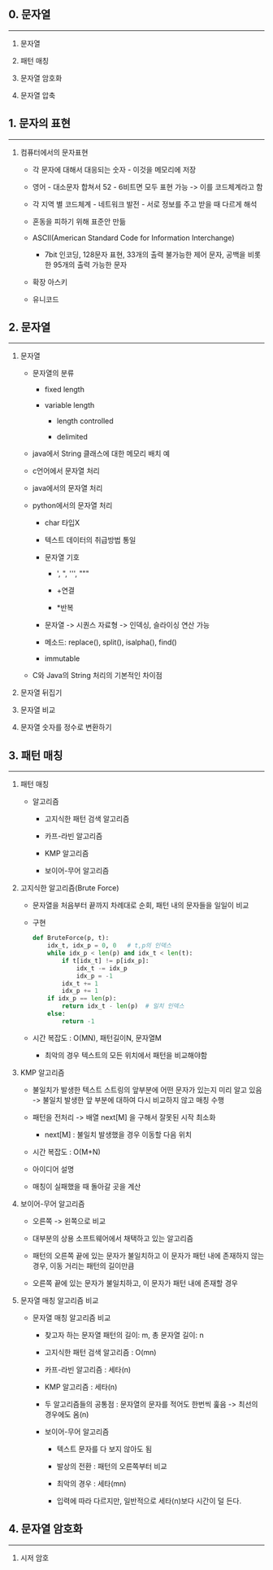 ## 0. 문자열

----

1. 문자열

2. 패턴 매칭

3. 문자열 암호화

4. 문자열 압축

## 1. 문자의 표현

----

1. 컴퓨터에서의 문자표현
   
   * 각 문자에 대해서 대응되는 숫자 - 이것을 메모리에 저장
   
   * 영어 - 대소문자 합쳐서 52 - 6비트면 모두 표현 가능 -> 이를 코드체계라고 함
   
   * 각 지역 별 코드체계 - 네트워크 발전 - 서로 정보를 주고 받을 때 다르게 해석
   
   * 혼동을 피하기 위해 표준안 만듦
   
   * ASCII(American Standard Code for Information Interchange)
     
     * 7bit 인코딩, 128문자 표현, 33개의 출력 불가능한 제어 문자, 공백을 비롯한 95개의 출력 가능한 문자
   
   * 확장 아스키
   
   * 유니코드

## 2. 문자열

----

1. 문자열
   
   * 문자열의 분류
     
     * fixed length
     
     * variable length
       
       * length controlled
       
       * delimited
   
   * java에서 String 클래스에 대한 메모리 배치 예
   
   * c언어에서 문자열 처리
   
   * java에서의 문자열 처리
   
   * python에서의 문자열 처리
     
     * char 타입X
     
     * 텍스트 데이터의 취급방법 통일
     
     * 문자열 기호
       
       * ', ", ''', """
       
       * +연결
       
       * *반복
     
     * 문자열 -> 시퀀스 자료형 -> 인덱싱, 슬라이싱 연산 가능
     
     * 메소드: replace(), split(), isalpha(), find()
     
     * immutable
   
   * C와 Java의 String 처리의 기본적인 차이점

2. 문자열 뒤집기

3. 문자열 비교

4. 문자열 숫자를 정수로 변환하기

## 3. 패턴 매칭

-----

1. 패턴 매칭
   
   * 알고리즘
     
     * 고지식한 패턴 검색 알고리즘
     
     * 카프-라빈 알고리즘
     
     * KMP 알고리즘
     
     * 보이어-무어 알고리즘

2. 고지식한 알고리즘(Brute Force)
   
   * 문자열을 처음부터 끝까지 차례대로 순회, 패턴 내의 문자들을 일일이 비교
   
   * 구현
     
     ```python
     def BruteForce(p, t):
         idx_t, idx_p = 0, 0   # t,p의 인덱스
         while idx_p < len(p) and idx_t < len(t):
             if t[idx_t] != p[idx_p]:
                 idx_t -= idx_p
                 idx_p = -1
             idx_t += 1
             idx_p += 1
         if idx_p == len(p):
             return idx_t - len(p)  # 일치 인덱스
         else:
             return -1
     ```
   
   * 시간 복잡도 : O(MN), 패턴길이N, 문자열M
     
     * 최악의 경우 텍스트의 모든 위치에서 패턴을 비교해야함

3. KMP 알고리즘
   
   * 불일치가 발생한 텍스트 스트링의 앞부분에 어떤 문자가 있는지 미리 알고 있음 -> 불일치 발생한 앞 부분에 대하여 다시 비교하지 않고 매칭 수행
   
   * 패턴을 전처리 -> 배열 next[M] 을 구해서 잘못된 시작 최소화
     
     * next[M] : 불일치 발생했을 경우 이동할 다음 위치
   
   * 시간 복잡도 : O(M+N)
   
   * 아이디어 설명
   
   * 매칭이 실패했을 때 돌아갈 곳을 계산

4. 보이어-무어 알고리즘
   
   * 오른쪽 -> 왼쪽으로 비교
   
   * 대부분의 상용 소프트웨어에서 채택하고 있는 알고리즘
   
   * 패턴의 오른쪽 끝에 있는 문자가 불일치하고 이 문자가 패턴 내에 존재하지 않는 경우, 이동 거리는 패턴의 길이만큼
   
   * 오른쪽 끝에 있는 문자가 불일치하고, 이 문자가 패턴 내에 존재할 경우

5. 문자열 매칭 알고리즘 비교
   
   * 문자열 매칭 알고리즘 비교
     
     * 찾고자 하는 문자열 패턴의 길이: m, 총 문자열 길이: n
     
     * 고지식한 패턴 검색 알고리즘 : O(mn)
     
     * 카프-라빈 알고리즘 : 세타(n)
     
     * KMP 알고리즘 : 세타(n)
     
     * 두 알고리즘들의 공통점 : 문자열의 문자를 적어도 한번씩 훑음 -> 최선의 경우에도 옴(n)
     
     * 보이어-무어 알고리즘
       
       * 텍스트 문자를 다 보지 않아도 됨
       
       * 발상의 전환 : 패턴의 오른쪽부터 비교
       
       * 최악의 경우 : 세타(mn)
       
       * 입력에 따라 다르지만, 일반적으로 세타(n)보다 시간이 덜 든다.

## 4. 문자열 암호화

----

1. 시저 암호

